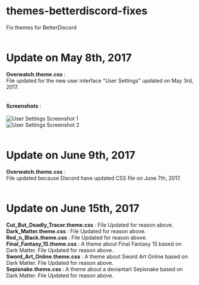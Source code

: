 # themes-betterdiscord-fixes
Fix themes for BetterDiscord<br /><br />

# Update on May 8th, 2017
<b>Overwatch.theme.css</b> :<br />
File updated for the new user interface "User Settings" updated on May 3rd, 2017.<br /><br /><br />
<b>Screenshots</b> :<br /><br />
<img src="https://i.gyazo.com/afd12adb7446a5e59cc0fff232ff4a4e.png" alt="User Settings Screenshot 1" /><br />
<img src="https://i.gyazo.com/d74bde3ea9aeb13c9f17cd8737fa9dff.png" alt="User Settings Screenshot 2" /><br /><br />

# Update on June 9th, 2017
<b>Overwatch.theme.css</b> :<br />
File updated because Discord have updated CSS file on June 7th, 2017.<br /><br />

# Update on June 15th, 2017
<b>Cut_But_Deadly_Tracer.theme.css</b> : File Updated for reason above.<br />
<b>Dark_Matter.theme.css</b> : File Updated for reason above.<br />
<b>Red_n_Black.theme.css</b> : File Updated for reason above.<br />
<b>Final_Fantasy_15.theme.css</b> : A theme about Final Fantasy 15 based on Dark Matter. File Updated for reason above.<br />
<b>Sword_Art_Online.theme.css</b> : A theme about Sword Art Online based on Dark Matter. File Updated for reason above.<br />
<b>Sepisnake.theme.css</b> : A theme about a deviantart Sepisnake based on Dark Matter. File Updated for reason above.
